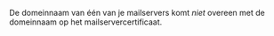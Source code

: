 De domeinnaam van één van je mailservers komt *niet* overeen met de 
domeinnaam op het mailservercertificaat.
